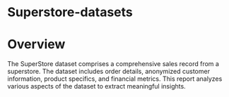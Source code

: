 # Superstore-datasets
# Overview 
The SuperStore dataset comprises a comprehensive sales record from a superstore. The dataset includes order details, anonymized customer information, product specifics, and financial metrics. This report analyzes various aspects of the dataset to extract meaningful insights.
